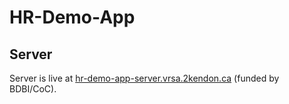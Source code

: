 # HR-Demo-App

## Server

Server is live at [hr-demo-app-server.vrsa.2kendon.ca](https://hr-demo-app-server.vrsa.2kendon.ca) (funded by BDBI/CoC).
